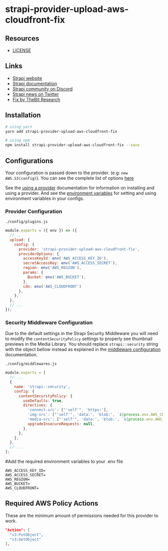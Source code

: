 # strapi-provider-upload-aws-cloudfront-fix

## Resources

- [LICENSE](LICENSE)

## Links

- [Strapi website](https://strapi.io/)
- [Strapi documentation](https://docs.strapi.io)
- [Strapi community on Discord](https://discord.strapi.io)
- [Strapi news on Twitter](https://twitter.com/strapijs)
- [Fix by TheBit Research](https://thebitresearch.com)

## Installation

```bash
# using yarn
yarn add strapi-provider-upload-aws-cloudfront-fix

# using npm
npm install strapi-provider-upload-aws-cloudfront-fix --save
```

## Configurations

Your configuration is passed down to the provider. (e.g: `new AWS.S3(config)`). You can see the complete list of options [here](https://docs.aws.amazon.com/AWSJavaScriptSDK/latest/AWS/S3.html#constructor-property)

See the [using a provider](https://docs.strapi.io/developer-docs/latest/plugins/upload.html#using-a-provider) documentation for information on installing and using a provider. And see the [environment variables](https://docs.strapi.io/developer-docs/latest/setup-deployment-guides/configurations/optional/environment.html#environment-variables) for setting and using environment variables in your configs.

### Provider Configuration

`./config/plugins.js`

```js
module.exports = ({ env }) => ({
  // ...
  upload: {
    config: {
      provider: 'strapi-provider-upload-aws-cloudfront-fix',
      providerOptions: {
        accessKeyId: env('AWS_ACCESS_KEY_ID'),
        secretAccessKey: env('AWS_ACCESS_SECRET'),
        region: env('AWS_REGION'),
        params: {
          Bucket: env('AWS_BUCKET'),
        },
        cdn: env('AWS_CLOUDFRONT')
      },
    },
  },
  // ...
});
```

### Security Middleware Configuration

Due to the default settings in the Strapi Security Middleware you will need to modify the `contentSecurityPolicy` settings to properly see thumbnail previews in the Media Library. You should replace `strapi::security` string with the object bellow instead as explained in the [middleware configuration](https://docs.strapi.io/developer-docs/latest/setup-deployment-guides/configurations/required/middlewares.html#loading-order) documentation.

`./config/middlewares.js`

```js
module.exports = [
  // ...
  {
    name: 'strapi::security',
    config: {
      contentSecurityPolicy: {
        useDefaults: true,
        directives: {
          'connect-src': ["'self'", 'https:'],
          'img-src': ["'self'", 'data:', 'blob:', `${process.env.AWS_CLOUDFRONT}`],
          'media-src': ["'self'", 'data:', 'blob:', `${process.env.AWS_CLOUDFRONT}`],
          upgradeInsecureRequests: null,
        },
      },
    },
  },
  // ...
];
```

#Add the required environment variables to your .env file

```
AWS_ACCESS_KEY_ID=
AWS_ACCESS_SECRET=
AWS_REGION=
AWS_BUCKET=
AWS_CLOUDFRONT=
```


## Required AWS Policy Actions

These are the minimum amount of permissions needed for this provider to work.

```json
"Action": [
  "s3:PutObject",
  "s3:GetObject"
],
```


